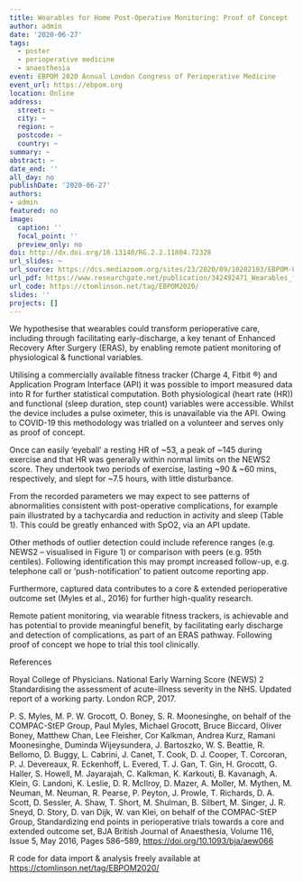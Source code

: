 ```yaml
---
title: Wearables for Home Post-Operative Monitoring: Proof of Concept
author: admin
date: '2020-06-27'
tags:
  - poster
  - perioperative medicine
  - anaesthesia
event: EBPOM 2020 Annual London Congress of Perioperative Medicine
event_url: https://ebpom.org
location: Online
address:
  street: ~
  city: ~
  region: ~
  postcode: ~
  country: ~
summary: ~
abstract: ~
date_end: ''
all_day: no
publishDate: '2020-06-27'
authors:
- admin
featured: no
image:
  caption: ''
  focal_point: ''
  preview_only: no
doi: http://dx.doi.org/10.13140/RG.2.2.11804.72328
url_slides: ~
url_source: https://dcs.mediazoom.org/sites/23/2020/09/10202103/EBPOM-LONDON-2020-Abstract-Competition.pdf
url_pdf: https://www.researchgate.net/publication/342492471_Wearables_for_Home_Post-Operative_Monitoring_Proof_of_Concept
url_code: https://ctomlinson.net/tag/EBPOM2020/ 
slides: ''
projects: []
---
```


We hypothesise that wearables could transform perioperative care, including through facilitating early-discharge, a key tenant of Enhanced Recovery After Surgery (ERAS), by enabling remote patient monitoring of physiological & functional variables.

Utilising a commercially available fitness tracker (Charge 4, Fitbit ®) and Application Program Interface (API) it was possible to import measured data into R for further statistical computation. Both physiological (heart rate (HR)) and functional (sleep duration, step count) variables were accessible. Whilst the device includes a pulse oximeter, this is unavailable via the API. Owing to COVID-19 this methodology was trialled on a volunteer and serves only as proof of concept.

Once can easily ‘eyeball’ a resting HR of ~53, a peak of ~145 during exercise and that HR was generally within normal limits on the NEWS2 score. They undertook two periods of exercise, lasting ~90 & ~60 mins, respectively, and slept for ~7.5 hours, with little disturbance.

From the recorded parameters we may expect to see patterns of abnormalities consistent with post-operative complications, for example pain illustrated by a tachycardia and reduction in activity and sleep (Table 1). This could be greatly enhanced with SpO2, via an API update.


Other methods of outlier detection could include reference ranges (e.g. NEWS2 – visualised in Figure 1) or comparison with peers (e.g. 95th centiles). Following identification this may prompt increased follow-up, e.g. telephone call or ‘push-notification’ to patient outcome reporting app.

Furthermore, captured data contributes to a core & extended perioperative outcome set (Myles et al., 2016) for further high-quality research.

Remote patient monitoring, via wearable fitness trackers, is achievable and has potential to provide meaningful benefit, by facilitating early discharge and detection of complications, as part of an ERAS pathway. Following proof of concept we hope to trial this tool clinically.

References

Royal College of Physicians. National Early Warning Score (NEWS) 2 Standardising the assessment of acute-illness severity in the NHS. Updated report of a working party. London RCP, 2017.

P. S. Myles, M. P. W. Grocott, O. Boney, S. R. Moonesinghe, on behalf of the COMPAC-StEP Group, Paul Myles, Michael Grocott, Bruce Biccard, Oliver Boney, Matthew Chan, Lee Fleisher, Cor Kalkman, Andrea Kurz, Ramani Moonesinghe, Duminda Wijeysundera, J. Bartoszko, W. S. Beattie, R. Bellomo, D. Buggy, L. Cabrini, J. Canet, T. Cook, D. J. Cooper, T. Corcoran, P. J. Devereaux, R. Eckenhoff, L. Evered, T. J. Gan, T. Gin, H. Grocott, G. Haller, S. Howell, M. Jayarajah, C. Kalkman, K. Karkouti, B. Kavanagh, A. Klein, G. Landoni, K. Leslie, D. R. McIlroy, D. Mazer, A. Moller, M. Mythen, M. Neuman, M. Neuman, R. Pearse, P. Peyton, J. Prowle, T. Richards, D. A. Scott, D. Sessler, A. Shaw, T. Short, M. Shulman, B. Silbert, M. Singer, J. R. Sneyd, D. Story, D. van Dijk, W. van Klei, on behalf of the COMPAC-StEP Group, Standardizing end points in perioperative trials towards a core and extended outcome set, BJA British Journal of Anaesthesia, Volume 116, Issue 5, May 2016, Pages 586–589, https://doi.org/10.1093/bja/aew066

R code for data import & analysis freely available at https://ctomlinson.net/tag/EBPOM2020/ 



